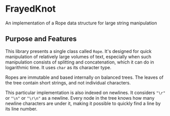 <!-- -*- coding: utf-8; fill-column: 118 -*- -->

# FrayedKnot

An implementation of a Rope data structure for large string manipulation

## Purpose and Features

This library presents a single class called `Rope`. It's designed for quick manipulation of relatively large volumes
of text, especially when such manipulation consists of splitting and concatenation, which it can do in logarithmic
time. It uses `char` as its character type.

Ropes are immutable and based internally on balanced trees. The leaves of the tree contain short strings, and not
individual characters.

This particular implementation is also indexed on newlines. It considers `"\r"` or `"\n"` or `"\r\n"` as a
newline. Every node in the tree knows how many newline characters are under it, making it possible to quickly find a
line by its line number.
